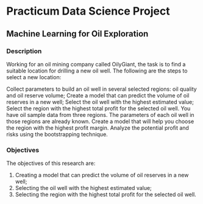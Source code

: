 # Practicum Data Science Project
## Machine Learning for Oil Exploration

### Description
Working for an oil mining company called OilyGiant, the task is to find a suitable location for drilling a new oil well. The following are the steps to select a new location:

Collect parameters to build an oil well in several selected regions: oil quality and oil reserve volume;
Create a model that can predict the volume of oil reserves in a new well;
Select the oil well with the highest estimated value;
Select the region with the highest total profit for the selected oil well.
You have oil sample data from three regions. The parameters of each oil well in those regions are already known. Create a model that will help you choose the region with the highest profit margin. Analyze the potential profit and risks using the bootstrapping technique.

### Objectives
The objectives of this research are:
1. Creating a model that can predict the volume of oil reserves in a new well;
2. Selecting the oil well with the highest estimated value;
3. Selecting the region with the highest total profit for the selected oil well.
